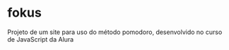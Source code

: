 # fokus
Projeto de um site para uso do método pomodoro, desenvolvido no curso de JavaScript da Alura

